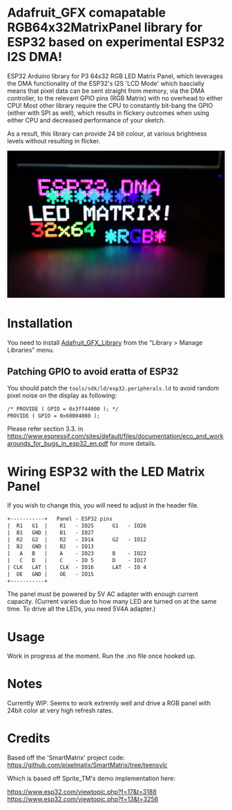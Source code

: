 # Adafruit_GFX comapatable RGB64x32MatrixPanel library for ESP32 based on experimental ESP32 I2S DMA!

ESP32 Arduino library for P3 64x32 RGB LED Matrix Panel, which leverages the DMA functionality of the ESP32's I2S 'LCD Mode' which bascially means that pixel data can be sent straight from memory, via the DMA controller, to the relevant GPIO pins (RGB Matrix) with no overhead to either CPU! Most other library require the CPU to constantly bit-bang the GPIO (either with SPI as well), which results in flickery outcomes when using either CPU and decreased performance of your sketch.

As a result, this library can provide 24 bit colour, at various brightness levels without resulting in flicker.

![It's better in real life](image.jpg)

# Installation

You need to install [Adafruit_GFX_Library](https://github.com/adafruit/Adafruit-GFX-Library) from the "Library > Manage Libraries" menu.

## Patching GPIO to avoid eratta of ESP32

You should patch the `tools/sdk/ld/esp32.peripherals.ld` to avoid random pixel noise on the display as following:

```
/* PROVIDE ( GPIO = 0x3ff44000 ); */
PROVIDE ( GPIO = 0x60004000 );
```

Please refer section 3.3. in https://www.espressif.com/sites/default/files/documentation/eco_and_workarounds_for_bugs_in_esp32_en.pdf for more details.

# Wiring ESP32 with the LED Matrix Panel

If you wish to change this, you will need to adjust in the header file.

```
+-----------+   Panel - ESP32 pins
|  R1   G1  |    R1   - IO25      G1   - IO26
|  B1   GND |    B1   - IO27
|  R2   G2  |    R2   - IO14      G2   - IO12
|  B2   GND |    B2   - IO13
|   A   B   |    A    - IO23      B    - IO22
|   C   D   |    C    - IO 5      D    - IO17
| CLK   LAT |    CLK  - IO16      LAT  - IO 4
|  OE   GND |    OE   - IO15
+-----------+
```

The panel must be powered by 5V AC adapter with enough current capacity.
(Current varies due to how many LED are turned on at the same time. To drive all the LEDs, you need 5V4A adapter.)

# Usage

Work in progress at the moment. Run the .ino file once hooked up.

# Notes

Currently WIP. Seems to work extremly well and drive a RGB panel with 24bit color at very high refresh rates.

# Credits

Based off the 'SmartMatrix' project code: https://github.com/pixelmatix/SmartMatrix/tree/teensylc

Which is based off Sprite_TM's demo implementation here:

https://www.esp32.com/viewtopic.php?f=17&t=3188
https://www.esp32.com/viewtopic.php?f=13&t=3256
